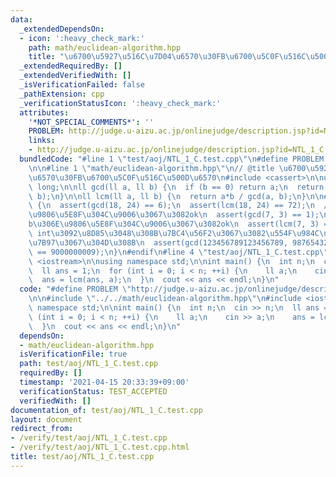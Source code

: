 ```yaml
---
data:
  _extendedDependsOn:
  - icon: ':heavy_check_mark:'
    path: math/euclidean-algorithm.hpp
    title: "\u6700\u5927\u516C\u7D04\u6570\u30FB\u6700\u5C0F\u516C\u500D\u6570"
  _extendedRequiredBy: []
  _extendedVerifiedWith: []
  _isVerificationFailed: false
  _pathExtension: cpp
  _verificationStatusIcon: ':heavy_check_mark:'
  attributes:
    '*NOT_SPECIAL_COMMENTS*': ''
    PROBLEM: http://judge.u-aizu.ac.jp/onlinejudge/description.jsp?id=NTL_1_C
    links:
    - http://judge.u-aizu.ac.jp/onlinejudge/description.jsp?id=NTL_1_C
  bundledCode: "#line 1 \"test/aoj/NTL_1_C.test.cpp\"\n#define PROBLEM \"http://judge.u-aizu.ac.jp/onlinejudge/description.jsp?id=NTL_1_C\"\
    \n\n#line 1 \"math/euclidean-algorithm.hpp\"\n// @title \u6700\u5927\u516C\u7D04\
    \u6570\u30FB\u6700\u5C0F\u516C\u500D\u6570\n#include <cassert>\n\nusing ll = long\
    \ long;\n\nll gcd(ll a, ll b) {\n  if (b == 0) return a;\n  return gcd(b, a %\
    \ b);\n}\n\nll lcm(ll a, ll b) {\n  return a*b / gcd(a, b);\n}\n\n#if 0\nint main()\
    \ {\n  assert(gcd(18, 24) == 6);\n  assert(lcm(18, 24) == 72);\n  // a\u3068b\u306E\
    \u9806\u5E8F\u304C\u9006\u3067\u3082ok\n  assert(gcd(7, 3) == 1);\n  // a\u3068\
    b\u306E\u9806\u5E8F\u304C\u9006\u3067\u3082ok\n  assert(lcm(7, 3) == 21);\n  //\
    \ int\u3092\u8D85\u3048\u308B\u7BC4\u56F2\u3067\u3082\u554F\u984C\u306A\u304F\u8A08\
    \u7B97\u3067\u304D\u308B\n  assert(gcd(123456789123456789, 987654321987654321)\
    \ == 9000000009);\n}\n#endif\n#line 4 \"test/aoj/NTL_1_C.test.cpp\"\n#include\
    \ <iostream>\n\nusing namespace std;\n\nint main() {\n  int n;\n  cin >> n;\n\
    \  ll ans = 1;\n  for (int i = 0; i < n; ++i) {\n    ll a;\n    cin >> a;\n  \
    \  ans = lcm(ans, a);\n  }\n  cout << ans << endl;\n}\n"
  code: "#define PROBLEM \"http://judge.u-aizu.ac.jp/onlinejudge/description.jsp?id=NTL_1_C\"\
    \n\n#include \"../../math/euclidean-algorithm.hpp\"\n#include <iostream>\n\nusing\
    \ namespace std;\n\nint main() {\n  int n;\n  cin >> n;\n  ll ans = 1;\n  for\
    \ (int i = 0; i < n; ++i) {\n    ll a;\n    cin >> a;\n    ans = lcm(ans, a);\n\
    \  }\n  cout << ans << endl;\n}\n"
  dependsOn:
  - math/euclidean-algorithm.hpp
  isVerificationFile: true
  path: test/aoj/NTL_1_C.test.cpp
  requiredBy: []
  timestamp: '2021-04-15 20:33:39+09:00'
  verificationStatus: TEST_ACCEPTED
  verifiedWith: []
documentation_of: test/aoj/NTL_1_C.test.cpp
layout: document
redirect_from:
- /verify/test/aoj/NTL_1_C.test.cpp
- /verify/test/aoj/NTL_1_C.test.cpp.html
title: test/aoj/NTL_1_C.test.cpp
---
```

